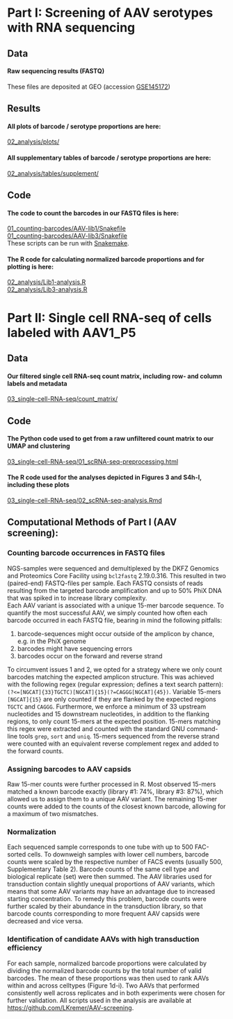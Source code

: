 # Part I: Screening of AAV serotypes with RNA sequencing

## Data
#### Raw sequencing results (FASTQ)
These files are deposited at GEO (accession [GSE145172](https://www.ncbi.nlm.nih.gov/geo/query/acc.cgi?acc=GSE145172))

## Results
#### All plots of barcode / serotype proportions are here:
[02_analysis/plots/](02_analysis/plots/)

#### All supplementary tables of barcode / serotype proportions are here:
[02_analysis/tables/supplement/](02_analysis/tables/supplement/)

## Code
#### The code to count the barcodes in our FASTQ files is here:
[01_counting-barcodes/AAV-lib1/Snakefile](01_counting-barcodes/AAV-lib1/Snakefile)  
[01_counting-barcodes/AAV-lib3/Snakefile](01_counting-barcodes/AAV-lib3/Snakefile)  
These scripts can be run with [Snakemake](https://snakemake.readthedocs.io).

#### The R code for calculating normalized barcode proportions and for plotting is here:
[02_analysis/Lib1-analysis.R](02_analysis/Lib1-analysis.R)  
[02_analysis/Lib3-analysis.R](02_analysis/Lib3-analysis.R)  


# Part II: Single cell RNA-seq of cells labeled with AAV1_P5
## Data
#### Our filtered single cell RNA-seq count matrix, including row- and column labels and metadata
[03_single-cell-RNA-seq/count_matrix/](03_single-cell-RNA-seq/count_matrix/)
## Code
#### The Python code used to get from a raw unfiltered count matrix to our UMAP and clustering
[03_single-cell-RNA-seq/01_scRNA-seq-preprocessing.html](03_single-cell-RNA-seq/01_scRNA-seq-preprocessing.html)
#### The R code used for the analyses depicted in Figures 3 and S4h-l, including these plots
[03_single-cell-RNA-seq/02_scRNA-seq-analysis.Rmd](03_single-cell-RNA-seq/02_scRNA-seq-analysis.Rmd)




## Computational Methods of Part I (AAV screening):

### Counting barcode occurrences in FASTQ files
NGS-samples were sequenced and demultiplexed by the DKFZ Genomics and Proteomics Core Facility using `bcl2fastq` 2.19.0.316.
This resulted in two (paired-end) FASTQ-files per sample.
Each FASTQ consists of reads resulting from the targeted barcode amplification and up to 50% PhiX DNA that was spiked in to increase library complexity.  
Each AAV variant is associated with a unique 15-mer barcode sequence.
To quantify the most successful AAV, we simply counted how often each barcode occurred in each FASTQ file, bearing in mind the following pitfalls:
1. barcode-sequences might occur outside of the amplicon by chance, e.g. in the PhiX genome
2. barcodes might have sequencing errors
3. barcodes occur on the forward and reverse strand  

To circumvent issues 1 and 2, we opted for a strategy where we only count barcodes matching the expected amplicon structure. 
This was achieved with the following regex (regular expression; defines a text search pattern):
`(?<=[NGCAT]{33}TGCTC)[NGCAT]{15}(?=CAGGG[NGCAT]{45})`.
Variable 15-mers `[NGCAT]{15}` are only counted if they are flanked by the expected regions `TGCTC` and `CAGGG`.
Furthermore, we enforce a minimum of 33 upstream nucleotides and 15 downstream nucleotides, in addition to the flanking regions, to only count 15-mers at the expected position.
15-mers matching this regex were extracted and counted with the standard GNU command-line tools `grep`, `sort` and `uniq`.
15-mers sequenced from the reverse strand were counted with an equivalent reverse complement regex and added to the forward counts.
### Assigning barcodes to AAV capsids
Raw 15-mer counts were further processed in R.
Most observed 15-mers matched a known barcode exactly (library #1: 74%, library #3: 87%), which allowed us to assign them to a unique AAV variant.
The remaining 15-mer counts were added to the counts of the closest known barcode, allowing for a maximum of two mismatches.
### Normalization
Each sequenced sample corresponds to one tube with up to 500 FAC-sorted cells.
To downweigh samples with lower cell numbers, barcode counts were scaled by the respective number of FACS events (usually 500, Supplementary Table 2).
Barcode counts of the same cell type and biological replicate (set) were then summed.
The AAV libraries used for transduction contain slightly unequal proportions of AAV variants, which means that some AAV variants may have an advantage due to increased starting concentration.
To remedy this problem, barcode counts were further scaled by their abundance in the transduction library, so that barcode counts corresponding to more frequent AAV capsids were decreased and vice versa.
### Identification of candidate AAVs with high transduction efficiency 
For each sample, normalized barcode proportions were calculated by dividing the normalized barcode counts by the total number of valid barcodes.
The mean of these proportions was then used to rank AAVs within and across celltypes (Figure 1d-i).
Two AAVs that performed consistently well across replicates and in both experiments were chosen for further validation.
All scripts used in the analysis are available at https://github.com/LKremer/AAV-screening.

